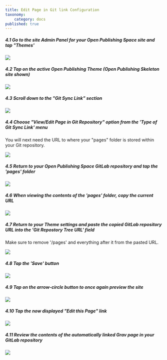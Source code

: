 ```yaml
---
title: Edit Page in Git link Configuration
taxonomy:
    category: docs
published: true
---
```


##### 4.1 Go to the site Admin Panel for your Open Publishing Space site and tap "Themes'

![](../../images/open-publishing-space-install-and-configure-on-reclaim-hosting/go-to-the-site-admin-panel-for-your-open-publishing-space-site-and-tap--themes-.png)

##### 4.2 Tap on the active Open Publishing Theme (Open Publishing Skeleton site shown)

![](../../images/open-publishing-space-install-and-configure-on-reclaim-hosting/tap-on-the-active-open-publishing-theme--open-publishing-skeleton-site-shown-.png)

##### 4.3 Scroll down to the "Git Sync Link" section

![](../../images/open-publishing-space-install-and-configure-on-reclaim-hosting/scroll-down-to-the--git-sync-link--section.png)

##### 4.4 Choose "View/Edit Page in Git Repository" option from the 'Type of Git Sync Link' menu

You will next need the URL to where your "pages" folder is stored within your Git repository.


![](../../images/open-publishing-space-install-and-configure-on-reclaim-hosting/choose--view-edit-page-in-git-repository--option-from-the--type-of-git-sync-link--menu.png)

##### 4.5 Return to your Open Publishing Space GitLab repository and tap the 'pages' folder

![](../../images/open-publishing-space-install-and-configure-on-reclaim-hosting/return-to-your-open-publishing-space-gitlab-repository-and-tap-the--pages--folder.png)

##### 4.6 When viewing the contents of the 'pages' folder, copy the current URL

![](../../images/open-publishing-space-install-and-configure-on-reclaim-hosting/when-viewing-the-contents-of-the--pages--folder--copy-the-current-url.png)

##### 4.7 Return to your Theme settings and paste the copied GitLab repository URL into the 'Git Repostory Tree URL' field

Make sure to remove '/pages' and everything after it from the pasted URL.


![](../../images/open-publishing-space-install-and-configure-on-reclaim-hosting/return-to-your-theme-settings-and-paste-the-copied-gitlab-repository-url-into-the--git-repostory-tre.png)

##### 4.8 Tap the 'Save' button

![](../../images/open-publishing-space-install-and-configure-on-reclaim-hosting/tap-the--save--button-1.png)

##### 4.9 Tap on the arrow-circle button to once again preview the site

![](../../images/open-publishing-space-install-and-configure-on-reclaim-hosting/tap-on-the-arrow-circle-button-to-once-again-preview-the-site-1.png)

##### 4.10 Tap the now displayed "Edit this Page" link

![](../../images/open-publishing-space-install-and-configure-on-reclaim-hosting/tap-the-now-displayed--edit-this-page--link.png)

##### 4.11 Review the contents of the automatically linked Grav page in your GitLab repository

![](../../images/open-publishing-space-install-and-configure-on-reclaim-hosting/review-the-contents-of-the-automatically-linked-grav-page-in-your-gitlab-repository.png)
